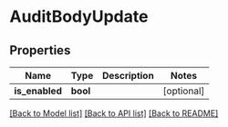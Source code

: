 # AuditBodyUpdate

## Properties
Name | Type | Description | Notes
------------ | ------------- | ------------- | -------------
**is_enabled** | **bool** |  | [optional] 

[[Back to Model list]](../README.md#documentation-for-models) [[Back to API list]](../README.md#documentation-for-api-endpoints) [[Back to README]](../README.md)

